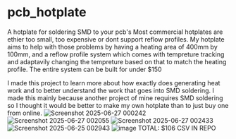 # pcb_hotplate
A hotplate for soldering SMD to your pcb's
Most commercial hotplates are ethier too small, too expensive or dont support reflow profiles. My hotplate aims to help with those problems by having a heating area of 400mm by 100mm, and a reflow profile system which comes with tempreture tracking and adaptavily changing the tempreture based on that to match the heating profile. The entire system can be built for under 
$150

I made this project to learn more about how exactly does generating heat work and to better understand the work that goes into SMD soldering. I made this mainly because another project of mine requires SMD soldering so I thought it would be better to make my own hotplate than to just buy one from online.
![Screenshot 2025-06-27 000242](https://github.com/user-attachments/assets/10d3d60e-e0d5-4df3-b204-f69db452a3d0)
![Screenshot 2025-06-27 002055](https://github.com/user-attachments/assets/b090d67e-0732-4238-b5e5-582126f8a064)
![Screenshot 2025-06-27 002433](https://github.com/user-attachments/assets/f3f3fdae-ac76-4dcc-a883-efc2d9edb686)
![Screenshot 2025-06-25 002943](https://github.com/user-attachments/assets/765936b3-808f-4948-8ca8-a7eb7aeaad15)
![image](https://github.com/user-attachments/assets/7b757305-f199-4ecc-8464-c9120f320ff4)
TOTAL: $106
CSV IN REPO
